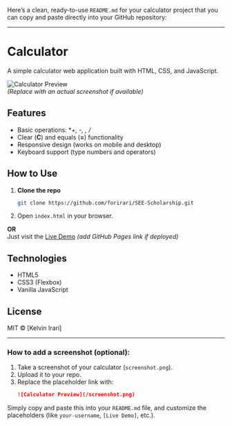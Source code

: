 Here’s a clean, ready-to-use `README.md` for your calculator project that you can copy and paste directly into your GitHub repository:

---

# Calculator

A simple calculator web application built with HTML, CSS, and JavaScript.

![Calculator Preview](https://via.placeholder.com/400x250?text=Calculator+Preview)  
*(Replace with an actual screenshot if available)*  

## Features
- Basic operations: **+, -, *, /**
- Clear (**C**) and equals (**=**) functionality
- Responsive design (works on mobile and desktop)
- Keyboard support (type numbers and operators)

## How to Use
1. **Clone the repo**  
   ```bash
   git clone https://github.com/forirari/SEE-Scholarship.git
   ```
2. Open `index.html` in your browser.  

**OR**  
Just visit the [Live Demo](#) *(add GitHub Pages link if deployed)*  

## Technologies
- HTML5
- CSS3 (Flexbox)
- Vanilla JavaScript

## License
MIT © [Kelvin Irari]  

---

### How to add a screenshot (optional):
1. Take a screenshot of your calculator (`screenshot.png`).  
2. Upload it to your repo.  
3. Replace the placeholder link with:  
   ```md
   ![Calculator Preview](/screenshot.png)
   ```

Simply copy and paste this into your `README.md` file, and customize the placeholders (like `your-username`, `[Live Demo]`, etc.).
